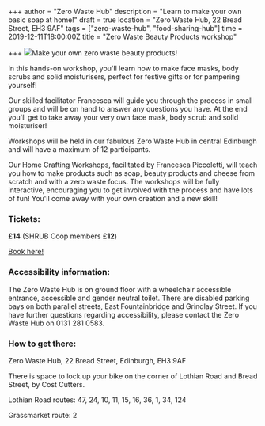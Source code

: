+++
author = "Zero Waste Hub"
description = "Learn to make your own basic soap at home!"
draft = true
location = "Zero Waste Hub, 22 Bread Street, EH3 9AF"
tags = ["zero-waste-hub", "food-sharing-hub"]
time = 2019-12-11T18:00:00Z
title = "Zero Waste Beauty Products workshop"

+++
![](https://res.cloudinary.com/shrub-co-op/image/upload/v1573840300/shrubcoop.org/media/Copy_of_soap_making_1_1_qqslsu.png)Make your own zero waste beauty products!  
  
In this hands-on workshop, you'll learn how to make face masks, body scrubs and solid moisturisers, perfect for festive gifts or for pampering yourself!  
  
Our skilled facilitator Francesca will guide you through the process in small groups and will be on hand to answer any questions you have. At the end you'll get to take away your very own face mask, body scrub and solid moisturiser!  
  
Workshops will be held in our fabulous Zero Waste Hub in central Edinburgh and will have a maximum of 12 participants.   
  
Our Home Crafting Workshops, facilitated by Francesca Piccoletti, will teach you how to make products such as soap, beauty products and cheese from scratch and with a zero waste focus. The workshops will be fully interactive, encouraging you to get involved with the process and have lots of fun! You'll come away with your own creation and a new skill!

### Tickets:

**£14** (SHRUB Coop members **£12**)

[Book here!](https://www.eventbrite.co.uk/e/zero-waste-beauty-products-workshop-tickets-82227118525?fbclid=IwAR173kQs6nTlxTeimR1fCKQgECHhmTp3ygAXm30V1xCSZXDwPGLWEOw0pgw "https://www.eventbrite.co.uk/e/soap-making-workshop-level-1-making-a-basic-soap-tickets-77282573257")

### Accessibility information:

The Zero Waste Hub is on ground floor with a wheelchair accessible entrance, accessible and gender neutral toilet. There are disabled parking bays on both parallel streets, East Fountainbridge and Grindlay Street. If you have further questions regarding accessibility, please contact the Zero Waste Hub on 0131 281 0583.

### How to get there:

Zero Waste Hub, 22 Bread Street, Edinburgh, EH3 9AF

There is space to lock up your bike on the corner of Lothian Road and Bread Street, by Cost Cutters.

Lothian Road routes: 47, 24, 10, 11, 15, 16, 36, 1, 34, 124

Grassmarket route: 2